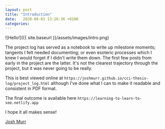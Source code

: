 ```yaml
---
layout: post
title: "Introduction"
date:   2020-08-01 13:26:36 +0100
categories:
---
```


![Hello!]({{ site.baseurl }}/assets/images/intro.png)

The project log has served as a notebook to write up milestone moments; tangents I felt needed documenting; or even esoteric processes which I knew I would forget if I didn't write them down. The first few posts from early in the project are the latter. It's not the clearest trajectory through the project, but it was never going to be really.

This is best viewed online at `https://joshmurr.github.io/cci-thesis-log/project_log.html` although I've done what I can to make it readable and consistent in PDF format.

The final outcome is available here `https://learning-to-learn-to-see.netlify.app`

I hope it all makes sense!

[Josh Murr](https://www.joshmurr.com/)
